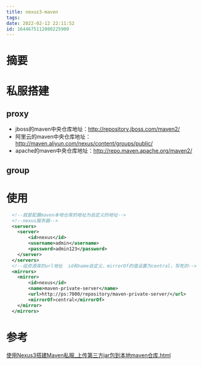 ```yaml
---
title: nexus3-maven
tags: 
date: 2022-02-12 22:11:52
id: 1644675112080225900
---
```

# 摘要

# 私服搭建

## proxy

- jboss的maven中央仓库地址：http://repository.jboss.com/maven2/
- 阿里云的maven中央仓库地址：http://maven.aliyun.com/nexus/content/groups/public/
- apache的maven中央仓库地址：http://repo.maven.apache.org/maven2/

## group

# 使用

```xml
  <!--就是配置maven本地仓库的地址为自定义的地址-->
  <!--nexus服务器-->
  <servers>  
    <server>  
        <id>nexus</id>  
        <username>admin</username>  
        <password>admin123</password>  
    </server>   
  </servers>  
  <!--组资源库的url地址  id和name自定义，mirrorOf的值设置为central，写死的-->  
  <mirrors>     
    <mirror>  
        <id>nexus</id>  
        <name>maven-private-server</name>  
        <url>http://ps:7000/repository/maven-private-server/</url>  
        <mirrorOf>central</mirrorOf>  
    </mirror>     
  </mirrors>  
```



# 参考 

 [使用Nexus3搭建Maven私服_上传第三方jar包到本地maven仓库.html](assets\references\使用Nexus3搭建Maven私服_上传第三方jar包到本地maven仓库.html) 
